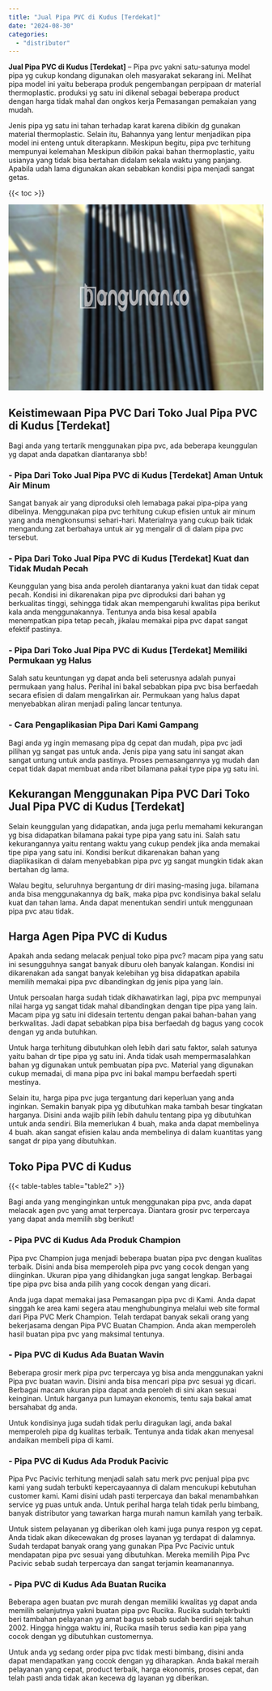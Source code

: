 ```yaml
---
title: "Jual Pipa PVC di Kudus [Terdekat]"
date: "2024-08-30"
categories: 
  - "distributor"
---
```


**Jual Pipa PVC di Kudus \[Terdekat\]** – Pipa pvc yakni satu-satunya model pipa yg cukup kondang digunakan oleh masyarakat sekarang ini. Melihat pipa model ini yaitu beberapa produk pengembangan perpipaan dr material thermoplastic. produksi yg satu ini dikenal sebagai beberapa product dengan harga tidak mahal dan ongkos kerja Pemasangan pemakaian yang mudah.

Jenis pipa yg satu ini tahan terhadap karat karena dibikin dg gunakan material thermoplastic. Selain itu, Bahannya yang lentur menjadikan pipa model ini enteng untuk diterapkann. Meskipun begitu, pipa pvc terhitung mempunyai kelemahan Meskipun dibikin pakai bahan thermoplastic, yaitu usianya yang tidak bisa bertahan didalam sekala waktu yang panjang. Apabila udah lama digunakan akan sebabkan kondisi pipa menjadi sangat getas.

{{< toc >}}

![Jual Pipa PVC di Kudus [Terdekat]](/images/jaul-pipa-pvc-31.png)

## Keistimewaan Pipa PVC Dari Toko Jual Pipa PVC di Kudus \[Terdekat\]

Bagi anda yang tertarik menggunakan pipa pvc, ada beberapa keunggulan yg dapat anda dapatkan diantaranya sbb!

### \- Pipa Dari Toko Jual Pipa PVC di Kudus \[Terdekat\] Aman Untuk Air Minum

Sangat banyak air yang diproduksi oleh lemabaga pakai pipa-pipa yang dibelinya. Menggunakan pipa pvc terhitung cukup efisien untuk air minum yang anda mengkonsumsi sehari-hari. Materialnya yang cukup baik tidak mengandung zat berbahaya untuk air yg mengalir di di dalam pipa pvc tersebut.

### \- Pipa Dari Toko Jual Pipa PVC di Kudus \[Terdekat\] Kuat dan Tidak Mudah Pecah

Keunggulan yang bisa anda peroleh diantaranya yakni kuat dan tidak cepat pecah. Kondisi ini dikarenakan pipa pvc diproduksi dari bahan yg berkualitas tinggi, sehingga tidak akan mempengaruhi kwalitas pipa berikut kala anda menggunakannya. Tentunya anda bisa kesal apabila menempatkan pipa tetap pecah, jikalau memakai pipa pvc dapat sangat efektif pastinya.

### \- Pipa Dari Toko Jual Pipa PVC di Kudus \[Terdekat\] Memiliki Permukaan yg Halus

Salah satu keuntungan yg dapat anda beli seterusnya adalah punyai permukaan yang halus. Perihal ini bakal sebabkan pipa pvc bisa berfaedah secara efisien di dalam mengalirkan air. Permukaan yang halus dapat menyebabkan aliran menjadi paling lancar tentunya.

### \- Cara Pengaplikasian Pipa Dari Kami Gampang

Bagi anda yg ingin memasang pipa dg cepat dan mudah, pipa pvc jadi pilihan yg sangat pas untuk anda. Jenis pipa yang satu ini sangat akan sangat untung untuk anda pastinya. Proses pemasangannya yg mudah dan cepat tidak dapat membuat anda ribet bilamana pakai type pipa yg satu ini.

## Kekurangan Menggunakan Pipa PVC Dari Toko Jual Pipa PVC di Kudus \[Terdekat\]

Selain keunggulan yang didapatkan, anda juga perlu memahami kekurangan yg bisa didapatkan bilamana pakai type pipa yang satu ini. Salah satu kekurangannya yaitu rentang waktu yang cukup pendek jika anda memakai tipe pipa yang satu ini. Kondisi berikut dikarenakan bahan yang diaplikasikan di dalam menyebabkan pipa pvc yg sangat mungkin tidak akan bertahan dg lama.

Walau begitu, seluruhnya bergantung dr diri masing-masing juga. bilamana anda bisa menggunakannya dg baik, maka pipa pvc kondisinya bakal selalu kuat dan tahan lama. Anda dapat menentukan sendiri untuk menggunaan pipa pvc atau tidak.

## Harga Agen Pipa PVC di Kudus

Apakah anda sedang melacak penjual toko pipa pvc? macam pipa yang satu ini sesungguhnya sangat banyak diburu oleh banyak kalangan. Kondisi ini dikarenakan ada sangat banyak kelebihan yg bisa didapatkan apabila memilih memakai pipa pvc dibandingkan dg jenis pipa yang lain.

Untuk persoalan harga sudah tidak dikhawatirkan lagi, pipa pvc mempunyai nilai harga yg sangat tidak mahal dibandingkan dengan tipe pipa yang lain. Macam pipa yg satu ini didesain tertentu dengan pakai bahan-bahan yang berkwalitas. Jadi dapat sebabkan pipa bisa berfaedah dg bagus yang cocok dengan yg anda butuhkan.

Untuk harga terhitung dibutuhkan oleh lebih dari satu faktor, salah satunya yaitu bahan dr tipe pipa yg satu ini. Anda tidak usah mempermasalahkan bahan yg digunakan untuk pembuatan pipa pvc. Material yang digunakan cukup memadai, di mana pipa pvc ini bakal mampu berfaedah sperti mestinya.

Selain itu, harga pipa pvc juga tergantung dari keperluan yang anda inginkan. Semakin banyak pipa yg dibutuhkan maka tambah besar tingkatan harganya. Disini anda wajib pilih lebih dahulu tentang pipa yg dibutuhkan untuk anda sendiri. Bila memerlukan 4 buah, maka anda dapat membelinya 4 buah. akan sangat efisien kalau anda membelinya di dalam kuantitas yang sangat dr pipa yang dibutuhkan.

## Toko Pipa PVC di Kudus

{{< table-tables table="table2" >}}

Bagi anda yang menginginkan untuk menggunakan pipa pvc, anda dapat melacak agen pvc yang amat terpercaya. Diantara grosir pvc terpercaya yang dapat anda memilih sbg berikut!

### \- Pipa PVC di Kudus Ada Produk Champion

Pipa pvc Champion juga menjadi beberapa buatan pipa pvc dengan kualitas terbaik. Disini anda bisa memperoleh pipa pvc yang cocok dengan yang diinginkan. Ukuran pipa yang dihidangkan juga sangat lengkap. Berbagai tipe pipa pvc bisa anda pilih yang cocok dengan yang dicari.

Anda juga dapat memakai jasa Pemasangan pipa pvc di Kami. Anda dapat singgah ke area kami segera atau menghubunginya melalui web site formal dari Pipa PVC Merk Champion. Telah terdapat banyak sekali orang yang bekerjasama dengan Pipa PVC Buatan Champion. Anda akan memperoleh hasil buatan pipa pvc yang maksimal tentunya.

### \- Pipa PVC di Kudus Ada Buatan Wavin

Beberapa grosir merk pipa pvc terpercaya yg bisa anda menggunakan yakni Pipa pvc buatan wavin. Disini anda bisa mencari pipa pvc sesuai yg dicari. Berbagai macam ukuran pipa dapat anda peroleh di sini akan sesuai keinginan. Untuk harganya pun lumayan ekonomis, tentu saja bakal amat bersahabat dg anda.

Untuk kondisinya juga sudah tidak perlu diragukan lagi, anda bakal memperoleh pipa dg kualitas terbaik. Tentunya anda tidak akan menyesal andaikan membeli pipa di kami.

### \- Pipa PVC di Kudus Ada Produk Pacivic

Pipa Pvc Pacivic terhitung menjadi salah satu merk pvc penjual pipa pvc kami yang sudah terbukti kepercayaannya di dalam mencukupi kebutuhan customer kami. Kami disini udah pasti terpercaya dan bakal menambahkan service yg puas untuk anda. Untuk perihal harga telah tidak perlu bimbang, banyak distributor yang tawarkan harga murah namun kamilah yang terbaik.

Untuk sistem pelayanan yg diberikan oleh kami juga punya respon yg cepat. Anda tidak akan dikecewakan dg proses layanan yg terdapat di dalamnya. Sudah terdapat banyak orang yang gunakan Pipa Pvc Pacivic untuk mendapatan pipa pvc sesuai yang dibutuhkan. Mereka memilih Pipa Pvc Pacivic sebab sudah terpercaya dan sangat terjamin keamanannya.

### \- Pipa PVC di Kudus Ada Buatan Rucika

Beberapa agen buatan pvc murah dengan memiliki kwalitas yg dapat anda memilih selanjutnya yakni buatan pipa pvc Rucika. Rucika sudah terbukti beri tambahan pelayanan yg amat bagus sebab sudah berdiri sejak tahun 2002. Hingga hingga waktu ini, Rucika masih terus sedia kan pipa yang cocok dengan yg dibutuhkan customernya.

Untuk anda yg sedang order pipa pvc tidak mesti bimbang, disini anda dapat mendapatkan yang cocok dengan yg diharapkan. Anda bakal meraih pelayanan yang cepat, product terbaik, harga ekonomis, proses cepat, dan telah pasti anda tidak akan kecewa dg layanan yg diberikan.

